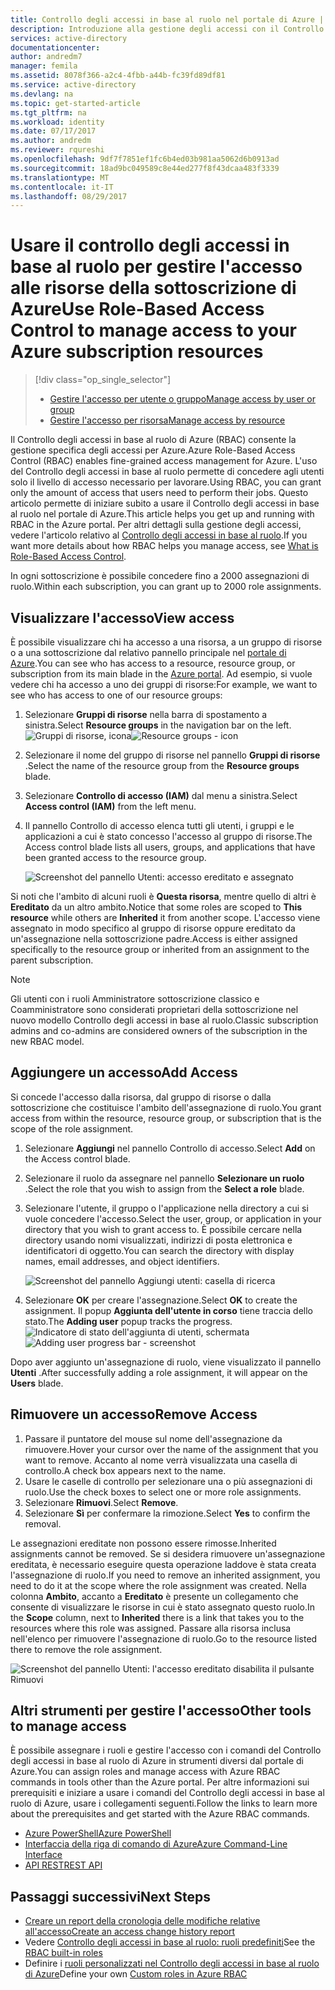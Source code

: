 ```yaml
---
title: Controllo degli accessi in base al ruolo nel portale di Azure | Microsoft Docs
description: Introduzione alla gestione degli accessi con il Controllo degli accessi in base al ruolo nel portale di Azure. Usare le assegnazioni di ruolo per assegnare autorizzazioni alle risorse.
services: active-directory
documentationcenter: 
author: andredm7
manager: femila
ms.assetid: 8078f366-a2c4-4fbb-a44b-fc39fd89df81
ms.service: active-directory
ms.devlang: na
ms.topic: get-started-article
ms.tgt_pltfrm: na
ms.workload: identity
ms.date: 07/17/2017
ms.author: andredm
ms.reviewer: rqureshi
ms.openlocfilehash: 9df7f7851ef1fc6b4ed03b981aa5062d6b0913ad
ms.sourcegitcommit: 18ad9bc049589c8e44ed277f8f43dcaa483f3339
ms.translationtype: MT
ms.contentlocale: it-IT
ms.lasthandoff: 08/29/2017
---
```

# <a name="use-role-based-access-control-to-manage-access-to-your-azure-subscription-resources"></a><span data-ttu-id="e113b-104">Usare il controllo degli accessi in base al ruolo per gestire l'accesso alle risorse della sottoscrizione di Azure</span><span class="sxs-lookup"><span data-stu-id="e113b-104">Use Role-Based Access Control to manage access to your Azure subscription resources</span></span>
> [!div class="op_single_selector"]
> * [<span data-ttu-id="e113b-105">Gestire l'accesso per utente o gruppo</span><span class="sxs-lookup"><span data-stu-id="e113b-105">Manage access by user or group</span></span>](role-based-access-control-manage-assignments.md)
> * [<span data-ttu-id="e113b-106">Gestire l'accesso per risorsa</span><span class="sxs-lookup"><span data-stu-id="e113b-106">Manage access by resource</span></span>](role-based-access-control-configure.md)

<span data-ttu-id="e113b-107">Il Controllo degli accessi in base al ruolo di Azure (RBAC) consente la gestione specifica degli accessi per Azure.</span><span class="sxs-lookup"><span data-stu-id="e113b-107">Azure Role-Based Access Control (RBAC) enables fine-grained access management for Azure.</span></span> <span data-ttu-id="e113b-108">L'uso del Controllo degli accessi in base al ruolo permette di concedere agli utenti solo il livello di accesso necessario per lavorare.</span><span class="sxs-lookup"><span data-stu-id="e113b-108">Using RBAC, you can grant only the amount of access that users need to perform their jobs.</span></span> <span data-ttu-id="e113b-109">Questo articolo permette di iniziare subito a usare il Controllo degli accessi in base al ruolo nel portale di Azure.</span><span class="sxs-lookup"><span data-stu-id="e113b-109">This article helps you get up and running with RBAC in the Azure portal.</span></span> <span data-ttu-id="e113b-110">Per altri dettagli sulla gestione degli accessi, vedere l'articolo relativo al [Controllo degli accessi in base al ruolo](role-based-access-control-what-is.md).</span><span class="sxs-lookup"><span data-stu-id="e113b-110">If you want more details about how RBAC helps you manage access, see [What is Role-Based Access Control](role-based-access-control-what-is.md).</span></span>

<span data-ttu-id="e113b-111">In ogni sottoscrizione è possibile concedere fino a 2000 assegnazioni di ruolo.</span><span class="sxs-lookup"><span data-stu-id="e113b-111">Within each subscription, you can grant up to 2000 role assignments.</span></span> 

## <a name="view-access"></a><span data-ttu-id="e113b-112">Visualizzare l'accesso</span><span class="sxs-lookup"><span data-stu-id="e113b-112">View access</span></span>
<span data-ttu-id="e113b-113">È possibile visualizzare chi ha accesso a una risorsa, a un gruppo di risorse o a una sottoscrizione dal relativo pannello principale nel [portale di Azure](https://portal.azure.com).</span><span class="sxs-lookup"><span data-stu-id="e113b-113">You can see who has access to a resource, resource group, or subscription from its main blade in the [Azure portal](https://portal.azure.com).</span></span> <span data-ttu-id="e113b-114">Ad esempio, si vuole vedere chi ha accesso a uno dei gruppi di risorse:</span><span class="sxs-lookup"><span data-stu-id="e113b-114">For example, we want to see who has access to one of our resource groups:</span></span>

1. <span data-ttu-id="e113b-115">Selezionare **Gruppi di risorse** nella barra di spostamento a sinistra.</span><span class="sxs-lookup"><span data-stu-id="e113b-115">Select **Resource groups** in the navigation bar on the left.</span></span>  
    <span data-ttu-id="e113b-116">![Gruppi di risorse, icona](./media/role-based-access-control-configure/resourcegroups_icon.png)</span><span class="sxs-lookup"><span data-stu-id="e113b-116">![Resource groups - icon](./media/role-based-access-control-configure/resourcegroups_icon.png)</span></span>
2. <span data-ttu-id="e113b-117">Selezionare il nome del gruppo di risorse nel pannello **Gruppi di risorse** .</span><span class="sxs-lookup"><span data-stu-id="e113b-117">Select the name of the resource group from the **Resource groups** blade.</span></span>
3. <span data-ttu-id="e113b-118">Selezionare **Controllo di accesso (IAM)** dal menu a sinistra.</span><span class="sxs-lookup"><span data-stu-id="e113b-118">Select **Access control (IAM)** from the left menu.</span></span>  
4. <span data-ttu-id="e113b-119">Il pannello Controllo di accesso elenca tutti gli utenti, i gruppi e le applicazioni a cui è stato concesso l'accesso al gruppo di risorse.</span><span class="sxs-lookup"><span data-stu-id="e113b-119">The Access control blade lists all users, groups, and applications that have been granted access to the resource group.</span></span>  
   
    ![Screenshot del pannello Utenti: accesso ereditato e assegnato](./media/role-based-access-control-configure/view-access.png)

<span data-ttu-id="e113b-121">Si noti che l'ambito di alcuni ruoli è **Questa risorsa**, mentre quello di altri è **Ereditato** da un altro ambito.</span><span class="sxs-lookup"><span data-stu-id="e113b-121">Notice that some roles are scoped to **This resource** while others are **Inherited** it from another scope.</span></span> <span data-ttu-id="e113b-122">L'accesso viene assegnato in modo specifico al gruppo di risorse oppure ereditato da un'assegnazione nella sottoscrizione padre.</span><span class="sxs-lookup"><span data-stu-id="e113b-122">Access is either assigned specifically to the resource group or inherited from an assignment to the parent subscription.</span></span>

> [!NOTE]
> <span data-ttu-id="e113b-123">Gli utenti con i ruoli Amministratore sottoscrizione classico e Coamministratore sono considerati proprietari della sottoscrizione nel nuovo modello Controllo degli accessi in base al ruolo.</span><span class="sxs-lookup"><span data-stu-id="e113b-123">Classic subscription admins and co-admins are considered owners of the subscription in the new RBAC model.</span></span>

## <a name="add-access"></a><span data-ttu-id="e113b-124">Aggiungere un accesso</span><span class="sxs-lookup"><span data-stu-id="e113b-124">Add Access</span></span>
<span data-ttu-id="e113b-125">Si concede l'accesso dalla risorsa, dal gruppo di risorse o dalla sottoscrizione che costituisce l'ambito dell'assegnazione di ruolo.</span><span class="sxs-lookup"><span data-stu-id="e113b-125">You grant access from within the resource, resource group, or subscription that is the scope of the role assignment.</span></span>

1. <span data-ttu-id="e113b-126">Selezionare **Aggiungi** nel pannello Controllo di accesso.</span><span class="sxs-lookup"><span data-stu-id="e113b-126">Select **Add** on the Access control blade.</span></span>  
2. <span data-ttu-id="e113b-127">Selezionare il ruolo da assegnare nel pannello **Selezionare un ruolo** .</span><span class="sxs-lookup"><span data-stu-id="e113b-127">Select the role that you wish to assign from the **Select a role** blade.</span></span>
3. <span data-ttu-id="e113b-128">Selezionare l'utente, il gruppo o l'applicazione nella directory a cui si vuole concedere l'accesso.</span><span class="sxs-lookup"><span data-stu-id="e113b-128">Select the user, group, or application in your directory that you wish to grant access to.</span></span> <span data-ttu-id="e113b-129">È possibile cercare nella directory usando nomi visualizzati, indirizzi di posta elettronica e identificatori di oggetto.</span><span class="sxs-lookup"><span data-stu-id="e113b-129">You can search the directory with display names, email addresses, and object identifiers.</span></span>  
   
    ![Screenshot del pannello Aggiungi utenti: casella di ricerca](./media/role-based-access-control-configure/grant-access2.png)
4. <span data-ttu-id="e113b-131">Selezionare **OK** per creare l'assegnazione.</span><span class="sxs-lookup"><span data-stu-id="e113b-131">Select **OK** to create the assignment.</span></span> <span data-ttu-id="e113b-132">Il popup **Aggiunta dell'utente in corso** tiene traccia dello stato.</span><span class="sxs-lookup"><span data-stu-id="e113b-132">The **Adding user** popup tracks the progress.</span></span>  
    <span data-ttu-id="e113b-133">![Indicatore di stato dell'aggiunta di utenti, schermata](./media/role-based-access-control-configure/addinguser_popup.png)</span><span class="sxs-lookup"><span data-stu-id="e113b-133">![Adding user progress bar - screenshot](./media/role-based-access-control-configure/addinguser_popup.png)</span></span>

<span data-ttu-id="e113b-134">Dopo aver aggiunto un'assegnazione di ruolo, viene visualizzato il pannello **Utenti** .</span><span class="sxs-lookup"><span data-stu-id="e113b-134">After successfully adding a role assignment, it will appear on the **Users** blade.</span></span>

## <a name="remove-access"></a><span data-ttu-id="e113b-135">Rimuovere un accesso</span><span class="sxs-lookup"><span data-stu-id="e113b-135">Remove Access</span></span>
1. <span data-ttu-id="e113b-136">Passare il puntatore del mouse sul nome dell'assegnazione da rimuovere.</span><span class="sxs-lookup"><span data-stu-id="e113b-136">Hover your cursor over the name of the assignment that you want to remove.</span></span> <span data-ttu-id="e113b-137">Accanto al nome verrà visualizzata una casella di controllo.</span><span class="sxs-lookup"><span data-stu-id="e113b-137">A check box appears next to the name.</span></span>
2. <span data-ttu-id="e113b-138">Usare le caselle di controllo per selezionare una o più assegnazioni di ruolo.</span><span class="sxs-lookup"><span data-stu-id="e113b-138">Use the check boxes to select one or more role assignments.</span></span>
2. <span data-ttu-id="e113b-139">Selezionare **Rimuovi**.</span><span class="sxs-lookup"><span data-stu-id="e113b-139">Select **Remove**.</span></span>  
3. <span data-ttu-id="e113b-140">Selezionare **Sì** per confermare la rimozione.</span><span class="sxs-lookup"><span data-stu-id="e113b-140">Select **Yes** to confirm the removal.</span></span>

<span data-ttu-id="e113b-141">Le assegnazioni ereditate non possono essere rimosse.</span><span class="sxs-lookup"><span data-stu-id="e113b-141">Inherited assignments cannot be removed.</span></span> <span data-ttu-id="e113b-142">Se si desidera rimuovere un'assegnazione ereditata, è necessario eseguire questa operazione laddove è stata creata l'assegnazione di ruolo.</span><span class="sxs-lookup"><span data-stu-id="e113b-142">If you need to remove an inherited assignment, you need to do it at the scope where the role assignment was created.</span></span> <span data-ttu-id="e113b-143">Nella colonna **Ambito**, accanto a **Ereditato** è presente un collegamento che consente di visualizzare le risorse in cui è stato assegnato questo ruolo.</span><span class="sxs-lookup"><span data-stu-id="e113b-143">In the **Scope** column, next to **Inherited** there is a link that takes you to the resources where this role was assigned.</span></span> <span data-ttu-id="e113b-144">Passare alla risorsa inclusa nell'elenco per rimuovere l'assegnazione di ruolo.</span><span class="sxs-lookup"><span data-stu-id="e113b-144">Go to the resource listed there to remove the role assignment.</span></span>

![Screenshot del pannello Utenti: l'accesso ereditato disabilita il pulsante Rimuovi](./media/role-based-access-control-configure/remove-access2.png)

## <a name="other-tools-to-manage-access"></a><span data-ttu-id="e113b-146">Altri strumenti per gestire l'accesso</span><span class="sxs-lookup"><span data-stu-id="e113b-146">Other tools to manage access</span></span>
<span data-ttu-id="e113b-147">È possibile assegnare i ruoli e gestire l'accesso con i comandi del Controllo degli accessi in base al ruolo di Azure in strumenti diversi dal portale di Azure.</span><span class="sxs-lookup"><span data-stu-id="e113b-147">You can assign roles and manage access with Azure RBAC commands in tools other than the Azure portal.</span></span>  <span data-ttu-id="e113b-148">Per altre informazioni sui prerequisiti e iniziare a usare i comandi del Controllo degli accessi in base al ruolo di Azure, usare i collegamenti seguenti.</span><span class="sxs-lookup"><span data-stu-id="e113b-148">Follow the links to learn more about the prerequisites and get started with the Azure RBAC commands.</span></span>

* [<span data-ttu-id="e113b-149">Azure PowerShell</span><span class="sxs-lookup"><span data-stu-id="e113b-149">Azure PowerShell</span></span>](role-based-access-control-manage-access-powershell.md)
* [<span data-ttu-id="e113b-150">Interfaccia della riga di comando di Azure</span><span class="sxs-lookup"><span data-stu-id="e113b-150">Azure Command-Line Interface</span></span>](role-based-access-control-manage-access-azure-cli.md)
* [<span data-ttu-id="e113b-151">API REST</span><span class="sxs-lookup"><span data-stu-id="e113b-151">REST API</span></span>](role-based-access-control-manage-access-rest.md)

## <a name="next-steps"></a><span data-ttu-id="e113b-152">Passaggi successivi</span><span class="sxs-lookup"><span data-stu-id="e113b-152">Next Steps</span></span>
* [<span data-ttu-id="e113b-153">Creare un report della cronologia delle modifiche relative all'accesso</span><span class="sxs-lookup"><span data-stu-id="e113b-153">Create an access change history report</span></span>](role-based-access-control-access-change-history-report.md)
* <span data-ttu-id="e113b-154">Vedere [Controllo degli accessi in base al ruolo: ruoli predefiniti](role-based-access-built-in-roles.md)</span><span class="sxs-lookup"><span data-stu-id="e113b-154">See the [RBAC built-in roles](role-based-access-built-in-roles.md)</span></span>
* <span data-ttu-id="e113b-155">Definire i [ruoli personalizzati nel Controllo degli accessi in base al ruolo di Azure](role-based-access-control-custom-roles.md)</span><span class="sxs-lookup"><span data-stu-id="e113b-155">Define your own [Custom roles in Azure RBAC](role-based-access-control-custom-roles.md)</span></span>

